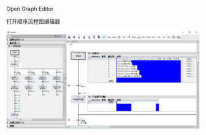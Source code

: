 Open Graph Editor

打开顺序流程图编辑器

![](https://raw.githubusercontent.com/yanzixiang/YZX.TIA/master/images/GraphEditor.PNG)